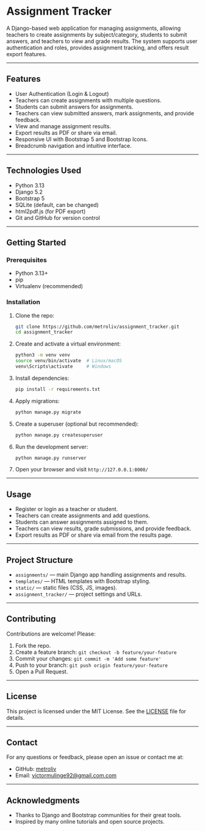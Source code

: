 # Assignment Tracker

A Django-based web application for managing assignments, allowing teachers to create assignments by subject/category, students to submit answers, and teachers to view and grade results. The system supports user authentication and roles, provides assignment tracking, and offers result export features.

---

## Features

- User Authentication (Login & Logout)
- Teachers can create assignments with multiple questions.
- Students can submit answers for assignments.
- Teachers can view submitted answers, mark assignments, and provide feedback.
- View and manage assignment results.
- Export results as PDF or share via email.
- Responsive UI with Bootstrap 5 and Bootstrap Icons.
- Breadcrumb navigation and intuitive interface.

---

## Technologies Used

- Python 3.13
- Django 5.2
- Bootstrap 5
- SQLite (default, can be changed)
- html2pdf.js (for PDF export)
- Git and GitHub for version control

---

## Getting Started

### Prerequisites

- Python 3.13+
- pip
- Virtualenv (recommended)

### Installation

1. Clone the repo:
    ```bash
    git clone https://github.com/metroliv/assignment_tracker.git
    cd assignment_tracker
    ```

2. Create and activate a virtual environment:
    ```bash
    python3 -m venv venv
    source venv/bin/activate  # Linux/macOS
    venv\Scripts\activate     # Windows
    ```

3. Install dependencies:
    ```bash
    pip install -r requirements.txt
    ```

4. Apply migrations:
    ```bash
    python manage.py migrate
    ```

5. Create a superuser (optional but recommended):
    ```bash
    python manage.py createsuperuser
    ```

6. Run the development server:
    ```bash
    python manage.py runserver
    ```

7. Open your browser and visit `http://127.0.0.1:8000/`

---

## Usage

- Register or login as a teacher or student.
- Teachers can create assignments and add questions.
- Students can answer assignments assigned to them.
- Teachers can view results, grade submissions, and provide feedback.
- Export results as PDF or share via email from the results page.

---

## Project Structure

- `assignments/` — main Django app handling assignments and results.
- `templates/` — HTML templates with Bootstrap styling.
- `static/` — static files (CSS, JS, images).
- `assignment_tracker/` — project settings and URLs.

---

## Contributing

Contributions are welcome! Please:

1. Fork the repo.
2. Create a feature branch: `git checkout -b feature/your-feature`
3. Commit your changes: `git commit -m 'Add some feature'`
4. Push to your branch: `git push origin feature/your-feature`
5. Open a Pull Request.

---

## License

This project is licensed under the MIT License. See the [LICENSE](LICENSE) file for details.

---

## Contact

For any questions or feedback, please open an issue or contact me at:

- GitHub: [metroliv](https://github.com/metroliv)
- Email: victormulinge92@gmail.com.com

---

## Acknowledgments

- Thanks to Django and Bootstrap communities for their great tools.
- Inspired by many online tutorials and open source projects.
